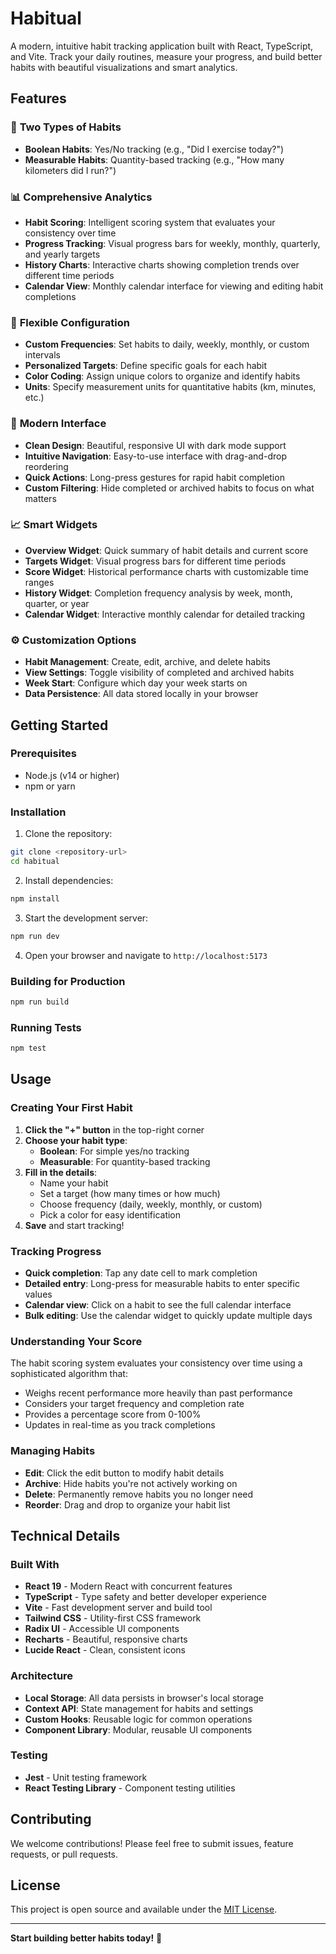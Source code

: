 # Habitual

A modern, intuitive habit tracking application built with React, TypeScript, and Vite. Track your daily routines, measure your progress, and build better habits with beautiful visualizations and smart analytics.

## Features

### 🎯 **Two Types of Habits**
- **Boolean Habits**: Yes/No tracking (e.g., "Did I exercise today?")
- **Measurable Habits**: Quantity-based tracking (e.g., "How many kilometers did I run?")

### 📊 **Comprehensive Analytics**
- **Habit Scoring**: Intelligent scoring system that evaluates your consistency over time
- **Progress Tracking**: Visual progress bars for weekly, monthly, quarterly, and yearly targets
- **History Charts**: Interactive charts showing completion trends over different time periods
- **Calendar View**: Monthly calendar interface for viewing and editing habit completions

### 🔧 **Flexible Configuration**
- **Custom Frequencies**: Set habits to daily, weekly, monthly, or custom intervals
- **Personalized Targets**: Define specific goals for each habit
- **Color Coding**: Assign unique colors to organize and identify habits
- **Units**: Specify measurement units for quantitative habits (km, minutes, etc.)

### 🎨 **Modern Interface**
- **Clean Design**: Beautiful, responsive UI with dark mode support
- **Intuitive Navigation**: Easy-to-use interface with drag-and-drop reordering
- **Quick Actions**: Long-press gestures for rapid habit completion
- **Custom Filtering**: Hide completed or archived habits to focus on what matters

### 📈 **Smart Widgets**
- **Overview Widget**: Quick summary of habit details and current score
- **Targets Widget**: Visual progress bars for different time periods
- **Score Widget**: Historical performance charts with customizable time ranges
- **History Widget**: Completion frequency analysis by week, month, quarter, or year
- **Calendar Widget**: Interactive monthly calendar for detailed tracking

### ⚙️ **Customization Options**
- **Habit Management**: Create, edit, archive, and delete habits
- **View Settings**: Toggle visibility of completed and archived habits
- **Week Start**: Configure which day your week starts on
- **Data Persistence**: All data stored locally in your browser

## Getting Started

### Prerequisites
- Node.js (v14 or higher)
- npm or yarn

### Installation

1. Clone the repository:
```bash
git clone <repository-url>
cd habitual
```

2. Install dependencies:
```bash
npm install
```

3. Start the development server:
```bash
npm run dev
```

4. Open your browser and navigate to `http://localhost:5173`

### Building for Production
```bash
npm run build
```

### Running Tests
```bash
npm test
```

## Usage

### Creating Your First Habit

1. **Click the "+" button** in the top-right corner
2. **Choose your habit type**:
   - **Boolean**: For simple yes/no tracking
   - **Measurable**: For quantity-based tracking
3. **Fill in the details**:
   - Name your habit
   - Set a target (how many times or how much)
   - Choose frequency (daily, weekly, monthly, or custom)
   - Pick a color for easy identification
4. **Save** and start tracking!

### Tracking Progress

- **Quick completion**: Tap any date cell to mark completion
- **Detailed entry**: Long-press for measurable habits to enter specific values
- **Calendar view**: Click on a habit to see the full calendar interface
- **Bulk editing**: Use the calendar widget to quickly update multiple days

### Understanding Your Score

The habit scoring system evaluates your consistency over time using a sophisticated algorithm that:
- Weighs recent performance more heavily than past performance
- Considers your target frequency and completion rate
- Provides a percentage score from 0-100%
- Updates in real-time as you track completions

### Managing Habits

- **Edit**: Click the edit button to modify habit details
- **Archive**: Hide habits you're not actively working on
- **Delete**: Permanently remove habits you no longer need
- **Reorder**: Drag and drop to organize your habit list

## Technical Details

### Built With
- **React 19** - Modern React with concurrent features
- **TypeScript** - Type safety and better developer experience
- **Vite** - Fast development server and build tool
- **Tailwind CSS** - Utility-first CSS framework
- **Radix UI** - Accessible UI components
- **Recharts** - Beautiful, responsive charts
- **Lucide React** - Clean, consistent icons

### Architecture
- **Local Storage**: All data persists in browser's local storage
- **Context API**: State management for habits and settings
- **Custom Hooks**: Reusable logic for common operations
- **Component Library**: Modular, reusable UI components

### Testing
- **Jest** - Unit testing framework
- **React Testing Library** - Component testing utilities

## Contributing

We welcome contributions! Please feel free to submit issues, feature requests, or pull requests.

## License

This project is open source and available under the [MIT License](LICENSE).

---

**Start building better habits today!** 🚀
